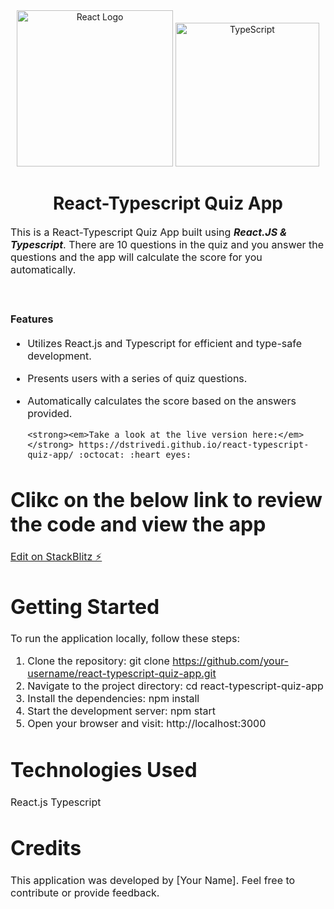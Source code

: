 
  <div align="center">
    <img title="Outlier" src="https://upload.wikimedia.org/wikipedia/commons/a/a7/React-icon.svg" alt="React Logo" width="250" />
    <img title="TypeScript" alt="TypeScript" height=230
      src="https://upload.wikimedia.org/wikipedia/commons/thumb/4/4c/Typescript_logo_2020.svg/1024px-Typescript_logo_2020.svg.png">
   </div>
  <h1 align="center">
    React-Typescript Quiz App
  </h1>

  <p><font size="3">
      This is a React-Typescript Quiz App built using <strong><em>React.JS & Typescript</em></strong>. There are 10 questions in the quiz and you answer the questions and the app will calculate the score for you automatically. 
      <br><br> 

# Features
* Utilizes React.js and Typescript for efficient and type-safe development.
* Presents users with a series of quiz questions.
* Automatically calculates the score based on the answers provided.

      <strong><em>Take a look at the live version here:</em></strong> https://dstrivedi.github.io/react-typescript-quiz-app/ :octocat: :heart_eyes:
  </p>

# Clikc on the below link to review the code and view the app
[Edit on StackBlitz ⚡️](https://stackblitz.com/edit/stackblitz-starters-4xy6mq)


# Getting Started
To run the application locally, follow these steps:
1. Clone the repository: git clone https://github.com/your-username/react-typescript-quiz-app.git
2. Navigate to the project directory: cd react-typescript-quiz-app
3. Install the dependencies: npm install
4. Start the development server: npm start
5. Open your browser and visit: http://localhost:3000

# Technologies Used
React.js
Typescript

# Credits
This application was developed by [Your Name]. Feel free to contribute or provide feedback.
